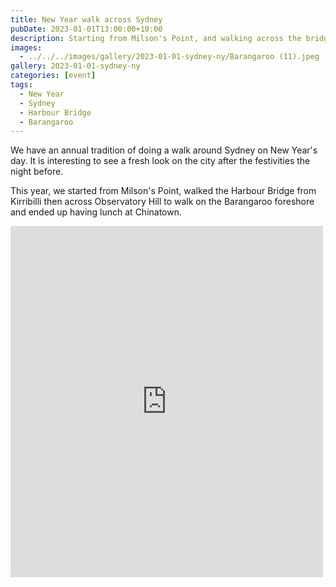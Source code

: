 ```yaml
---
title: New Year walk across Sydney
pubDate: 2023-01-01T13:00:00+10:00
description: Starting from Milson's Point, and walking across the bridge to
images:
  - ../../../images/gallery/2023-01-01-sydney-ny/Barangaroo (11).jpeg
gallery: 2023-01-01-sydney-ny
categories: [event]
tags:
  - New Year
  - Sydney
  - Harbour Bridge
  - Barangaroo
---
```


We have an annual tradition of doing a walk around Sydney on New Year's day.
It is interesting to see a fresh look on the city after the festivities the
night before.

This year, we started from Milson's Point, walked the Harbour Bridge from Kirribilli
then across Observatory Hill to walk on the Barangaroo foreshore and ended up
having lunch at Chinatown.

<iframe src="https://www.facebook.com/plugins/post.php?href=https%3A%2F%2Fwww.facebook.com%2Fchris1.tham%2Fposts%2Fpfbid02h2zz3TBrsmdC4YohTGPoMHS3XagicfpLKNGmQPRqtApuVj4PnUguq6GhWC1MJYttl&show_text=true&width=500" width="500" height="562" style="border:none;overflow:hidden" scrolling="no" frameborder="0" allowfullscreen="true" allow="autoplay; clipboard-write; encrypted-media; picture-in-picture; web-share"></iframe>
